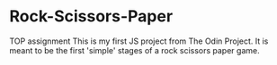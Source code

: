# Rock-Scissors-Paper
TOP assignment
This is my first JS project from The Odin Project.
It is meant to be the first 'simple' stages of a rock scissors paper game. 
